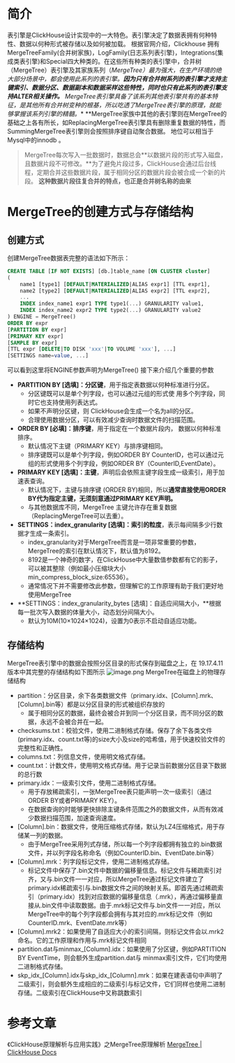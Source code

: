 # 简介
  表引擎是ClickHouse设计实现中的一大特色。表引擎决定了数据表拥有何种特性、数据以何种形式被存储以及如何被加载。
  根据官网介绍，Clickhouse 拥有MergeTreeFamily(合并树家族)，LogFamily(日志系列表引擎)，Integrations(集成类表引擎)和Special四大种类的。在这些所有种类的表引擎中，合并树（MergeTree）表引擎及其家族系列（*MergeTree）最为强大，在生产环境的绝大部分场景中，都会使用此系列的表引擎。**因为只有合并树系列的表引擎才支持主键索引、数据分区、数据副本和数据采样这些特性，同时也只有此系列的表引擎支持ALTER相关操作。**
  MergeTree表引擎具备了该系列其他表引擎共有的基本特征，是其他所有合并树变种的根基，所以吃透了MergeTree表引擎的原理，就能够掌握该系列引擎的精髓。**  **MergeTree家族中其他的表引擎则在MergeTree的基础之上各有所长，如ReplacingMergeTree表引擎具有删除重复数据的特性，而SummingMergeTree表引擎则会按照排序键自动聚合数据。
地位可以相当于  Mysql中的innodb 。
> MergeTree每次写入一批数据时，数据总会**以数据片段的形式写入磁盘，且数据片段不可修改。**为了避免片段过多，ClickHouse会通过后台线程，定期合并这些数据片段，属于相同分区的数据片段会被合成一个新的片段。
> **这种数据片段往复合并的特点，也正是合并树名称的由来**

# MergeTree的创建方式与存储结构
## 创建方式
创建MergeTree数据表完整的语法如下所示：
```sql
CREATE TABLE [IF NOT EXISTS] [db.]table_name [ON CLUSTER cluster]
(
    name1 [type1] [DEFAULT|MATERIALIZED|ALIAS expr1] [TTL expr1],
    name2 [type2] [DEFAULT|MATERIALIZED|ALIAS expr2] [TTL expr2],
    ...
    INDEX index_name1 expr1 TYPE type1(...) GRANULARITY value1,
    INDEX index_name2 expr2 TYPE type2(...) GRANULARITY value2
) ENGINE = MergeTree()
ORDER BY expr
[PARTITION BY expr]
[PRIMARY KEY expr]
[SAMPLE BY expr]
[TTL expr [DELETE|TO DISK 'xxx'|TO VOLUME 'xxx'], ...]
[SETTINGS name=value, ...]
```
可以看到这里将ENGINE参数声明为MergeTree()
接下来介绍几个重要的参数

- **PARTITION BY [选填]：分区键**，用于指定表数据以何种标准进行分区。
   - 分区键既可以是单个列字段，也可以通过元组的形式使 用多个列字段，同时它也支持使用列表达式。
   - 如果不声明分区键，则 ClickHouse会生成一个名为all的分区。
   - 合理使用数据分区，可以有效减少查询时数据文件的扫描范围。
- **ORDER BY [必填]：排序键**，用于指定在一个数据片段内， 数据以何种标准排序。
   - 默认情况下主键（PRIMARY KEY）与排序键相同。
   - 排序键既可以是单个列字段，例如ORDER BY CounterID，也可以通过元组的形式使用多个列字段，例如ORDER BY（CounterID,EventDate）。
- **PRIMARY KEY [选填]：主键**，声明后会依照主键字段生成一级索引，用于加速表查询。
   - 默认情况下，主键与排序键 (ORDER BY)相同，所以**通常直接使用ORDER BY代为指定主键，无须刻意通过PRIMARY KEY声明。**
   - 与其他数据库不同，MergeTree 主键允许存在重复数据（ReplacingMergeTree可以去重）。
- **SETTINGS：index_granularity [选填]：索引的粒度**，表示每间隔多少行数据才生成一条索引。
   - index_granularity对于MergeTree而言是一项非常重要的参数，MergeTree的索引在默认情况下，默认值为8192。
   - 8192是一个神奇的数字，在ClickHouse中大量数值参数都有它的影子，可以被其整除（例如最小压缩块大小min_compress_block_size:65536）。
   - 通常情况下并不需要修改此参数，但理解它的工作原理有助于我们更好地使用MergeTree
- **SETTINGS：index_granularity_bytes [选填]：自适应间隔大小，**根据每一批次写入数据的体量大小，动态划分间隔大小。
   - 默认为10M(10×1024×1024)，设置为0表示不启动自适应功能。
## 存储结构
MergeTree表引擎中的数据会按照分区目录的形式保存到磁盘之上，在 19.17.4.11版本中其完整的存储结构如下图所示
![image.png](https://cdn.nlark.com/yuque/0/2023/png/935856/1690723512411-952b310c-dbfe-4c52-85d3-7f40c649ce20.png#averageHue=%23fcfcfc&clientId=uce0afe75-17ba-4&from=paste&height=639&id=ud7492784&originHeight=1278&originWidth=1094&originalType=binary&ratio=2&rotation=0&showTitle=false&size=196568&status=done&style=none&taskId=u1855299c-b46d-4402-b112-b39dee40146&title=&width=547)
MergeTree在磁盘上的物理存储结构

- partition：分区目录，余下各类数据文件（primary.idx、[Column].mrk、[Column].bin等）都是以分区目录的形式被组织存放的
   - 属于相同分区的数据，最终会被合并到同一个分区目录，而不同分区的数据，永远不会被合并在一起。
- checksums.txt：校验文件，使用二进制格式存储。保存了余下各类文件(primary.idx、count.txt等)的size大小及size的哈希值，用于快速校验文件的完整性和正确性。
- columns.txt：列信息文件，使用明文格式存储。
- count.txt：计数文件，使用明文格式存储。用于记录当前数据分区目录下数据的总行数
- primary.idx：一级索引文件，使用二进制格式存储。
   - 用于存放稀疏索引，一张MergeTree表只能声明一次一级索引（通过ORDER BY或者PRIMARY KEY）。
   - 在数据查询的时能够更快排除主键条件范围之外的数据文件，从而有效减少数据扫描范围，加速查询速度。
- [Column].bin：数据文件，使用压缩格式存储，默认为LZ4压缩格式，用于存储某一列的数据。
   - 由于MergeTree采用列式存储，所以每一个列字段都拥有独立的.bin数据文件，并以列字段名称命名（例如CounterID.bin、EventDate.bin等）
- [Column].mrk：列字段标记文件，使用二进制格式存储。
   - 标记文件中保存了.bin文件中数据的偏移量信息。标记文件与稀疏索引对齐，又与.bin文件一一对应，所以MergeTree通过标记文件建立了primary.idx稀疏索引与.bin数据文件之间的映射关系。即首先通过稀疏索引（primary.idx）找到对应数据的偏移量信息（.mrk），再通过偏移量直接从.bin文件中读取数据。由于.mrk标记文件与.bin文件一一对应，所以MergeTree中的每个列字段都会拥有与其对应的.mrk标记文件（例如CounterID.mrk、EventDate.mrk等）
- [Column].mrk2：如果使用了自适应大小的索引间隔，则标记文件会以.mrk2命名。它的工作原理和作用与.mrk标记文件相同
- partition.dat与minmax_[Column].idx：如果使用了分区键，例如PARTITION BY EventTime，则会额外生成partition.dat与 minmax索引文件，它们均使用二进制格式存储。
- skp_idx_[Column].idx与skp_idx_[Column].mrk：如果在建表语句中声明了二级索引，则会额外生成相应的二级索引与标记文件，它们同样也使用二进制存储。二级索引在ClickHouse中又称跳数索引

# 参考文章
《ClickHouse原理解析与应用实践》之MergeTree原理解析
[MergeTree | ClickHouse Docs](https://clickhouse.com/docs/en/engines/table-engines/mergetree-family/mergetree#table_engine-mergetree-creating-a-table)
